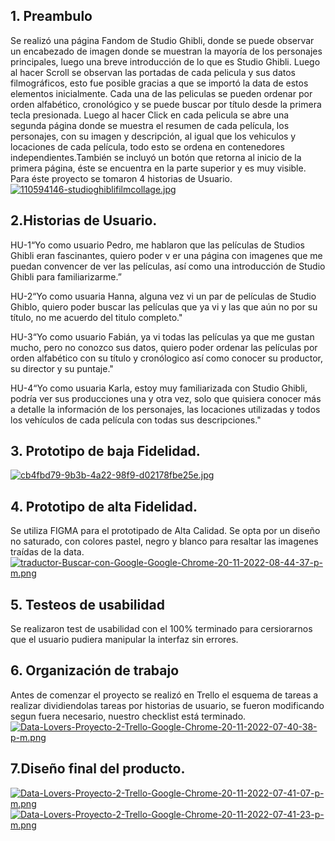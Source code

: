 ## 1. Preambulo
Se realizó una página Fandom de Studio Ghibli, donde se puede observar
un encabezado de imagen donde se muestran la mayoría de los personajes 
principales, luego una breve introducción de lo que es Studio Ghibli.
Luego al hacer Scroll se observan las portadas de cada pelicula y sus datos
filmográficos, esto fue posible gracias a que se importó la data de estos elementos
inicialmente. Cada una de las peliculas se pueden ordenar por orden alfabético, cronológico y se puede
buscar por título desde la primera tecla presionada. Luego al hacer Click en cada pelicula se abre una 
segunda página donde se muestra el resumen de cada película, los personajes, con su imagen 
y descripción, al igual que los vehiculos y locaciones de cada película, todo esto se ordena en 
contenedores independientes.También se incluyó un botón que retorna al inicio de la primera página, 
éste se encuentra en la parte superior y es muy visible. 
Para éste proyecto se tomaron 4 historias de Usuario.
[![110594146-studioghiblifilmcollage.jpg](https://i.postimg.cc/HsT8XCq2/110594146-studioghiblifilmcollage.jpg)](https://postimg.cc/vDSmwCHg)

## 2.Historias de Usuario.

HU-1“Yo como usuario Pedro, me hablaron que las películas de Studios Ghibli eran fascinantes, quiero poder v er una página con imagenes 
que me puedan convencer de ver las películas, así como una introducción de Studio Ghibli para familiarizarme.”

HU-2“Yo como usuaria Hanna, alguna vez vi un par de películas de Studio Ghiblo, quiero poder buscar las películas que ya vi y las que aún no 
por su título, no me acuerdo del titulo completo."

HU-3“Yo como usuario Fabián, ya vi todas las películas ya que me gustan mucho, pero no conozco sus datos, quiero poder ordenar las películas por orden
alfabético con su título y cronólogico así como conocer su productor, su director y su puntaje."

HU-4“Yo como usuaria Karla, estoy muy familiarizada con Studio Ghibli, podría ver sus producciones una y otra vez, solo que quisiera conocer más a detalle
la información de los personajes, las locaciones utilizadas y todos los vehículos de cada película con todas sus descripciones."

## 3. Prototipo de baja Fidelidad.
[![cb4fbd79-9b3b-4a22-98f9-d02178fbe25e.jpg](https://i.postimg.cc/htVJRdrr/cb4fbd79-9b3b-4a22-98f9-d02178fbe25e.jpg)](https://postimg.cc/3kJrgWz4)


## 4. Prototipo de alta Fidelidad.
Se utiliza FIGMA para el prototipado de Alta Calidad.
Se opta por un diseño no saturado, con colores pastel, negro y blanco para resaltar las imagenes traídas de la data.
[![traductor-Buscar-con-Google-Google-Chrome-20-11-2022-08-44-37-p-m.png](https://i.postimg.cc/g0cjfk2t/traductor-Buscar-con-Google-Google-Chrome-20-11-2022-08-44-37-p-m.png)](https://postimg.cc/BjyJF3D2)

## 5. Testeos de usabilidad
Se realizaron test de usabilidad con el 100% terminado para cersiorarnos que el usuario pudiera manipular la interfaz sin errores.

## 6. Organización de trabajo
Antes de comenzar el proyecto se realizó en Trello el esquema de tareas a realizar dividiendolas tareas por historias de usuario, se fueron
modificando segun fuera necesario, nuestro checklist está terminado.
[![Data-Lovers-Proyecto-2-Trello-Google-Chrome-20-11-2022-07-40-38-p-m.png](https://i.postimg.cc/fWpGfKyL/Data-Lovers-Proyecto-2-Trello-Google-Chrome-20-11-2022-07-40-38-p-m.png)](https://postimg.cc/XXK1V9wS)

## 7.Diseño final del producto.
[![Data-Lovers-Proyecto-2-Trello-Google-Chrome-20-11-2022-07-41-07-p-m.png](https://i.postimg.cc/g0VLPZYp/Data-Lovers-Proyecto-2-Trello-Google-Chrome-20-11-2022-07-41-07-p-m.png)](https://postimg.cc/xkd1vqJp)
[![Data-Lovers-Proyecto-2-Trello-Google-Chrome-20-11-2022-07-41-23-p-m.png](https://i.postimg.cc/26pycdgm/Data-Lovers-Proyecto-2-Trello-Google-Chrome-20-11-2022-07-41-23-p-m.png)](https://postimg.cc/670BTZ91)




